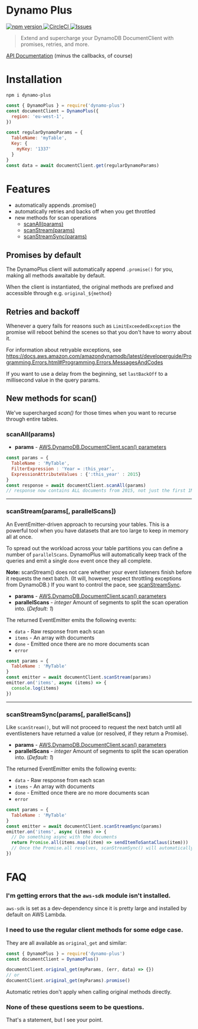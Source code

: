 # Dynamo Plus

[ ![npm version](https://img.shields.io/npm/v/dynamo-plus.svg?style=flat) ](https://npmjs.org/package/dynamo-plus "View this project on npm") [ ![CircleCI](https://circleci.com/gh/Sleavely/dynamo-plus.svg?style=svg) ](https://circleci.com/gh/Sleavely/dynamo-plus) [ ![Issues](https://img.shields.io/github/issues/Sleavely/dynamo-plus.svg) ](https://github.com/Sleavely/dynamo-plus/issues)

> Extend and supercharge your DynamoDB DocumentClient with promises, retries, and more.

[API Documentation](https://docs.aws.amazon.com/AWSJavaScriptSDK/latest/AWS/DynamoDB/DocumentClient.html) (minus the callbacks, of course)

# Installation

```shell
npm i dynamo-plus
```

```js
const { DynamoPlus } = require('dynamo-plus')
const documentClient = DynamoPlus({
  region: 'eu-west-1',
})

const regularDynamoParams = {
  TableName: 'myTable',
  Key: {
    myKey: '1337'
  }
}
const data = await documentClient.get(regularDynamoParams)
```

# Features

- automatically appends .promise()
- automatically retries and backs off when you get throttled
- new methods for scan operations
  - [scanAll(params)](#methods-scanall)
  - [scanStream(params)](#methods-scanstream)
  - [scanStreamSync(params)](#methods-scanstreamsync)

## Promises by default

The DynamoPlus client will automatically append `.promise()` for you, making all methods awaitable by default.

When the client is instantiated, the original methods are prefixed and accessible through e.g. ``original_${method}``

## Retries and backoff

Whenever a query fails for reasons such as `LimitExceededException` the promise will reboot behind the scenes so that you don't have to worry about it.

For information about retryable exceptions, see https://docs.aws.amazon.com/amazondynamodb/latest/developerguide/Programming.Errors.html#Programming.Errors.MessagesAndCodes

If you want to use a delay from the beginning, set `lastBackOff` to a millisecond value in the query params.

## New methods for scan()

We've supercharged _scan()_ for those times when you want to recurse through entire tables.

<a name="methods-scanall"></a>
### scanAll(params)

- **params** - [AWS.DynamoDB.DocumentClient.scan() parameters](https://docs.aws.amazon.com/AWSJavaScriptSDK/latest/AWS/DynamoDB/DocumentClient.html#scan-property)

```js
const params = {
  TableName : 'MyTable',
  FilterExpression : 'Year = :this_year',
  ExpressionAttributeValues : {':this_year' : 2015}
}
const response = await documentClient.scanAll(params)
// response now contains ALL documents from 2015, not just the first 1MB
```

---

<a name="methods-scanstream"></a>
### scanStream(params[, parallelScans])

An EventEmitter-driven approach to recursing your tables. This is a powerful tool when you have datasets that are too large to keep in memory all at once.

To spread out the workload across your table partitions you can define a number of `parallelScans`. DynamoPlus will automatically keep track of the queries and emit a single `done` event once they all complete.

**Note:** scanStream() does not care whether your event listeners finish before it requests the next batch. (It will, however, respect throttling exceptions from DynamoDB.) If you want to control the pace, see [scanStreamSync](#methods-streamsync).

- **params** - [AWS.DynamoDB.DocumentClient.scan() parameters](https://docs.aws.amazon.com/AWSJavaScriptSDK/latest/AWS/DynamoDB/DocumentClient.html#scan-property)
- **parallelScans** - _integer_ Amount of segments to split the scan operation into. (_Default: 1_)

The returned EventEmitter emits the following events:

- `data` - Raw response from each scan
- `items` - An array with documents
- `done` - Emitted once there are no more documents scan
- `error`

```js
const params = {
  TableName : 'MyTable'
}
const emitter = await documentClient.scanStream(params)
emitter.on('items', async (items) => {
  console.log(items)
})
```

---

<a name="methods-scanstreamsync"></a>
### scanStreamSync(params[, parallelScans])

Like `scanStream()`, but will not proceed to request the next batch until all eventlisteners have returned a value (or resolved, if they return a Promise).

- **params** - [AWS.DynamoDB.DocumentClient.scan() parameters](https://docs.aws.amazon.com/AWSJavaScriptSDK/latest/AWS/DynamoDB/DocumentClient.html#scan-property)
- **parallelScans** - _integer_ Amount of segments to split the scan operation into. (_Default: 1_)

The returned EventEmitter emits the following events:

- `data` - Raw response from each scan
- `items` - An array with documents
- `done` - Emitted once there are no more documents scan
- `error`

```js
const params = {
  TableName : 'MyTable'
}
const emitter = await documentClient.scanStreamSync(params)
emitter.on('items', async (items) => {
  // Do something async with the documents
  return Promise.all(items.map((item) => sendItemToSantaClaus(item)))
  // Once the Promise.all resolves, scanStreamSync() will automatically request the next batch.
})
```

# FAQ

### I'm getting errors that the `aws-sdk` module isn't installed.

`aws-sdk` is set as a dev-dependency since it is pretty large and installed by default on AWS Lambda.

### I need to use the regular client methods for some edge case.

They are all available as `original_get` and similar:

```js
const { DynamoPlus } = require('dynamo-plus')
const documentClient = DynamoPlus()

documentClient.original_get(myParams, (err, data) => {})
// or
documentClient.original_get(myParams).promise()
```

Automatic retries don't apply when calling original methods directly.


### None of these questions seem to be questions.

That's a statement, but I see your point.

